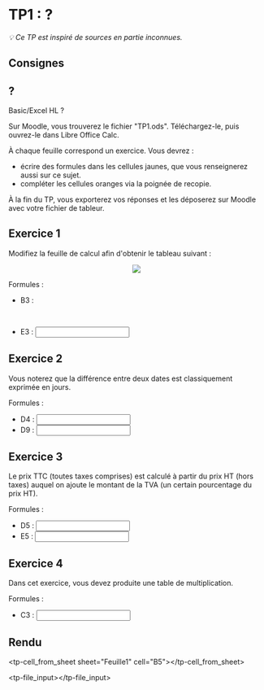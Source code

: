 <!DOCTYPE html>
<html>
    <head>
        <title>TP1 (Tableur)</title>
        <link rel="stylesheet" href="./index.css">
        <script type="module" src="./index.js" defer></script>
    </head>
    <body>
        <header></header>
        <main>

# TP1 : ?

*💡 Ce TP est inspiré de sources en partie inconnues.*

## Consignes

<tp-consignes></tp-consignes>

## ?

<todo>Basic/Excel HL ?</todo>

Sur Moodle, vous trouverez le fichier "TP1.ods". Téléchargez-le, puis ouvrez-le dans Libre Office Calc.

À chaque feuille correspond un exercice. Vous devrez :
- écrire des formules dans les cellules jaunes, que vous renseignerez aussi sur ce sujet.
- compléter les cellules oranges via la poignée de recopie.

À la fin du TP, vous exporterez vos réponses et les déposerez sur Moodle avec votre fichier de tableur.

## Exercice 1

Modifiez la feuille de calcul afin d'obtenir le tableau suivant :

<center>
    <img src="./img/TP1.png"/>
</center>

Formules :
- B3 : <pre lang="excel" contenteditable></pre>
- E3 : <input/>

## Exercice 2

Vous noterez que la différence entre deux dates est classiquement exprimée en jours.

Formules :
- D4 : <input/>
- D9 : <input/>

## Exercice 3

Le prix TTC (toutes taxes comprises) est calculé à partir du prix HT (hors taxes) auquel on ajoute le montant de la TVA (un certain pourcentage du prix HT).

Formules :
- D5 : <input/>
- E5 : <input/>

## Exercice 4

Dans cet exercice, vous devez produite une table de multiplication.

Formules :
- C3 : <input/>

## Rendu

<tp-sheet sheet="Feuille1"></tp-sheet>

<tp-cell_from_sheet sheet="Feuille1" cell="B5"></tp-cell_from_sheet>

<tp-file_input></tp-file_input>

</main>
    </body>
</html>